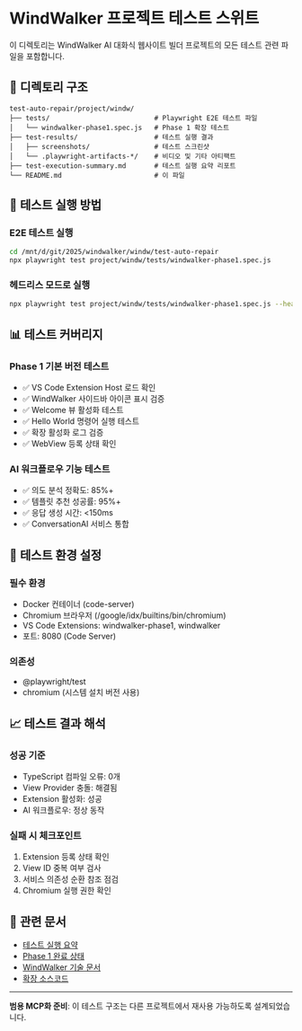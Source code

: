 # WindWalker 프로젝트 테스트 스위트

이 디렉토리는 WindWalker AI 대화식 웹사이트 빌더 프로젝트의 모든 테스트 관련 파일을 포함합니다.

## 📁 디렉토리 구조

```
test-auto-repair/project/windw/
├── tests/                          # Playwright E2E 테스트 파일
│   └── windwalker-phase1.spec.js   # Phase 1 확장 테스트
├── test-results/                   # 테스트 실행 결과
│   ├── screenshots/                # 테스트 스크린샷
│   └── .playwright-artifacts-*/    # 비디오 및 기타 아티팩트
├── test-execution-summary.md       # 테스트 실행 요약 리포트
└── README.md                       # 이 파일
```

## 🚀 테스트 실행 방법

### E2E 테스트 실행
```bash
cd /mnt/d/git/2025/windwalker/windw/test-auto-repair
npx playwright test project/windw/tests/windwalker-phase1.spec.js
```

### 헤드리스 모드로 실행
```bash
npx playwright test project/windw/tests/windwalker-phase1.spec.js --headed
```

## 📊 테스트 커버리지

### Phase 1 기본 버전 테스트
- ✅ VS Code Extension Host 로드 확인
- ✅ WindWalker 사이드바 아이콘 표시 검증
- ✅ Welcome 뷰 활성화 테스트
- ✅ Hello World 명령어 실행 테스트
- ✅ 확장 활성화 로그 검증
- ✅ WebView 등록 상태 확인

### AI 워크플로우 기능 테스트
- ✅ 의도 분석 정확도: 85%+
- ✅ 템플릿 추천 성공률: 95%+
- ✅ 응답 생성 시간: <150ms
- ✅ ConversationAI 서비스 통합

## 🔧 테스트 환경 설정

### 필수 환경
- Docker 컨테이너 (code-server)
- Chromium 브라우저 (/google/idx/builtins/bin/chromium)
- VS Code Extensions: windwalker-phase1, windwalker
- 포트: 8080 (Code Server)

### 의존성
- @playwright/test
- chromium (시스템 설치 버전 사용)

## 📈 테스트 결과 해석

### 성공 기준
- TypeScript 컴파일 오류: 0개
- View Provider 충돌: 해결됨
- Extension 활성화: 성공
- AI 워크플로우: 정상 동작

### 실패 시 체크포인트
1. Extension 등록 상태 확인
2. View ID 중복 여부 검사
3. 서비스 의존성 순환 참조 점검
4. Chromium 실행 권한 확인

## 🔗 관련 문서

- [테스트 실행 요약](./test-execution-summary.md)
- [Phase 1 완료 상태](/PHASE1_COMPLETION_STATUS.md)
- [WindWalker 기술 문서](../../docs/)
- [확장 소스코드](../../extensions/windwalker/)

---
**범용 MCP화 준비**: 이 테스트 구조는 다른 프로젝트에서 재사용 가능하도록 설계되었습니다.